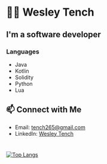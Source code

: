 # 👨‍💻 Wesley Tench

## I'm a software developer

### Languages
- Java
- Kotlin
- Solidity
- Python
- Lua

## 📫 Connect with Me

- Email: tench265@gmail.com
- LinkedIn: [Wesley Tench](https://www.linkedin.com/in/wesley-tench-983636237)
# 

 [![Top Langs](https://github-readme-stats.vercel.app/api/top-langs/?username=Wesley-1&layout=compact)](https://github.com/Wesley-1/github-readme-stats)
 


